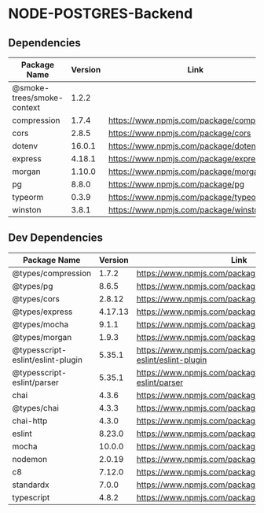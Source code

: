 # NODE-POSTGRES-Backend


## Dependencies

| Package Name                | Version     | Link                                            |  
| -----------                 | ----------- | -----------                                     |
| @smoke-trees/smoke-context  | 1.2.2       |                                                 |
| compression                 | 1.7.4       | <https://www.npmjs.com/package/compression>     |
| cors                        | 2.8.5       | <https://www.npmjs.com/package/cors>            |
| dotenv                      | 16.0.1      | <https://www.npmjs.com/package/dotenv>          |
| express                     | 4.18.1      | <https://www.npmjs.com/package/express>         |
| morgan                      | 1.10.0      | <https://www.npmjs.com/package/morgan>          |
| pg                          | 8.8.0       | <https://www.npmjs.com/package/pg>              |
| typeorm                          | 0.3.9       | <https://www.npmjs.com/package/typeorm>              |
| winston                     | 3.8.1       | <https://www.npmjs.com/package/winston>         |

## Dev Dependencies

| Package Name                | Version     | Link                                            |  
| -----------                 | ----------- | -----------                                     |
| @types/compression           | 1.7.2       | <https://www.npmjs.com/package/@types/compression>     |
| @types/pg                          | 8.6.5   | <https://www.npmjs.com/package/@types/pg>              |
| @types/cors                        | 2.8.12      | <https://www.npmjs.com/package/@types/cors>            |
| @types/express                     | 4.17.13      | <https://www.npmjs.com/package/@types/express>         |
| @types/mocha                      | 9.1.1       |  <https://www.npmjs.com/package/@types/mocha>         |
| @types/morgan                      | 1.9.3      | <https://www.npmjs.com/package/morgan>          |
| @typesscript-eslint/eslint-plugin                      | 5.35.1       |  <https://www.npmjs.com/package/@typescript-eslint/eslint-plugin>         |
| @typesscript-eslint/parser                      | 5.35.1      |  <https://www.npmjs.com/package/@typescript-eslint/parser>         |
| chai                      | 4.3.6      |  <https://www.npmjs.com/package/chai>         |
| @types/chai                      | 4.3.3      |  <https://www.npmjs.com/package/@types/chai>         |
| chai-http                      | 4.3.0      |  <https://www.npmjs.com/package/chai-http>         |
| eslint                      | 8.23.0     |  <https://www.npmjs.com/package/eslint>         |
| mocha                      | 10.0.0     |  <https://www.npmjs.com/package/mocha>         |
| nodemon                      | 2.0.19     |  <https://www.npmjs.com/package/nodemon>         |
| c8                      | 7.12.0      |  <https://www.npmjs.com/package/c8>         |
| standardx                      | 7.0.0      |  <https://www.npmjs.com/package/standardx>         |
| typescript                      | 4.8.2     |  <https://www.npmjs.com/package/typescript>         |